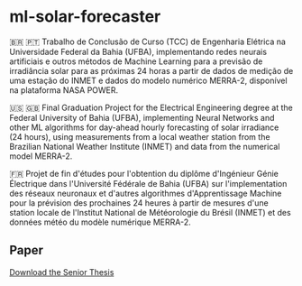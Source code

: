 # ml-solar-forecaster

🇧🇷 🇵🇹 Trabalho de Conclusão de Curso (TCC) de Engenharia Elétrica na Universidade Federal da Bahia (UFBA), implementando redes neurais artificiais e outros métodos de Machine Learning para a previsão de irradiância solar para as próximas 24 horas a partir de dados de medição de uma estação do INMET e dados do modelo numérico MERRA-2, disponível na plataforma NASA POWER.

🇺🇸 🇬🇧 Final Graduation Project for the Electrical Engineering degree at the Federal University of Bahia (UFBA), implementing Neural Networks and other ML algorithms for day-ahead hourly forecasting of solar irradiance (24 hours), using measurements from a local weather station from the Brazilian National Weather Institute (INMET) and data from the numerical model MERRA-2.

🇫🇷 Projet de fin d'études pour l'obtention du diplôme d'Ingénieur Génie Électrique dans l'Université Fédérale de Bahia (UFBA) sur l'implementation des réseaux neuronaux et d'autres algorithmes d'Apprentissage Machine pour la prévision des prochaines 24 heures à partir de mesures d'une station locale de l'Institut National de Météorologie du Brésil (INMET) et des données météo du modèle numérique MERRA-2.

## Paper 

[Download the Senior Thesis](https://github.com/b-rbmp/ml-solar-forecaster/blob/main/Senior_Thesis.pdf)
